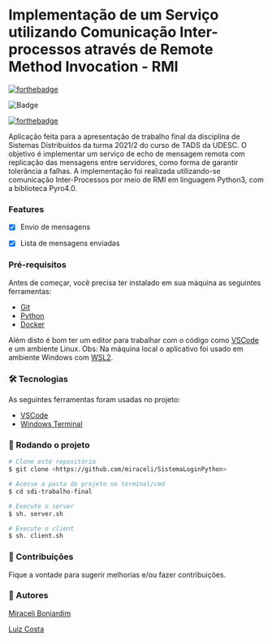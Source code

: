 # Implementação de um Serviço utilizando Comunicação Inter-processos através de Remote Method Invocation - RMI

[![forthebadge](https://forthebadge.com/images/badges/made-with-python.svg)](https://forthebadge.com)

![Badge](https://img.shields.io/badge/Made_with-docker-%237159c1?style=for-the-badge&logo=docker&labelColor=blue&color=darkblue&logoColor=white)

[![forthebadge](https://forthebadge.com/images/badges/works-on-my-machine.svg)](https://forthebadge.com)


Aplicação feita para a apresentação de trabalho final da disciplina de Sistemas Distribuídos da turma 2021/2 do curso de TADS da UDESC. 
O objetivo é implementar um serviço de echo de mensagem remota com replicação das mensagens entre servidores, como forma de garantir tolerância a falhas.
A implementação foi realizada utilizando-se comunicação Inter-Processos por meio de RMI em linguagem Python3, com a biblioteca Pyro4.0.

### Features

- [x] Envio de mensagens
- [x] Lista de mensagens enviadas


### Pré-requisitos

Antes de começar, você precisa ter instalado em sua máquina as seguintes ferramentas:
- [Git](https://git-scm.com)
- [Python](https://www.python.org/downloads/)
- [Docker](https://www.docker.com/get-started)
 
Além disto é bom ter um editor para trabalhar com o código como [VSCode](https://code.visualstudio.com/) e um ambiente Linux. Obs: Na máquina local o aplicativo foi usado em ambiente Windows com [WSL2](https://docs.microsoft.com/pt-br/windows/wsl/install).

### 🛠 Tecnologias

As seguintes ferramentas foram usadas no projeto:

- [VSCode](https://code.visualstudio.com/)
- [Windows Terminal](https://www.microsoft.com/pt-br/p/windows-terminal/9n0dx20hk701)

### 🎲 Rodando o projeto

```bash
# Clone este repositório
$ git clone <https://github.com/miraceli/SistemaLoginPython>

# Acesse a pasta do projeto no terminal/cmd
$ cd sdi-trabalho-final

# Execute o server 
$ sh. server.sh

# Execute o client
$ sh. client.sh
```



### 🔧 Contribuições
Fique a vontade para sugerir melhorias e/ou fazer contribuições.


### 🎯 Autores
[Miraceli Bonjardim](https://linkedin.com/in/miraceli)

[Luiz Costa](https://github.com/LuizCostaa)
